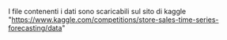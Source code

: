 I file contenenti i dati sono scaricabili sul sito di kaggle "https://www.kaggle.com/competitions/store-sales-time-series-forecasting/data"
